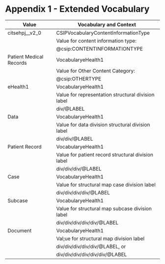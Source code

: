# Appendix 1 - Extended Vocabulary
| **Value** |  **Vocabulary and Context** |
|---------------|-------------------------------------|
| citsehpj__v2_0 | CSIPVocabularyContentInformationType|
|               |Value for content information type:  |
|               |@csip:CONTENTINFORMATIONTYPE |
| Patient Medical Records | VocabularyeHealth1|
||Value for Other Content Category:|
||@csip:OTHERTYPE|
|eHealth1| VocabularyeHealth1 |
||Value for representation structural division label |
|| div/@LABEL |
| Data | VocabularyeHealth1 |
|| Value for data division structural division label |
|| div/div/@LABEL |
| Patient Record | VocabularyeHealth1 |
|| Value for patient record structural division label |
|| div/div/div/@LABEL |
| Case | VocabularyeHealth1 |
|| Value for structural map case division label |
|| div/div/div/div/@LABEL |
| Subcase | VocabularyeHealth1 |
|| Value for structural map subcase division label |
|| div/div/div/div/div/@LABEL |
| Document | VocabularyeHealth1 |
|| Val;ue for structural map division label |
|| div/div/div/div/div/@LABEL, or |
|| div/div/div/div/div/div/@LABEL |

